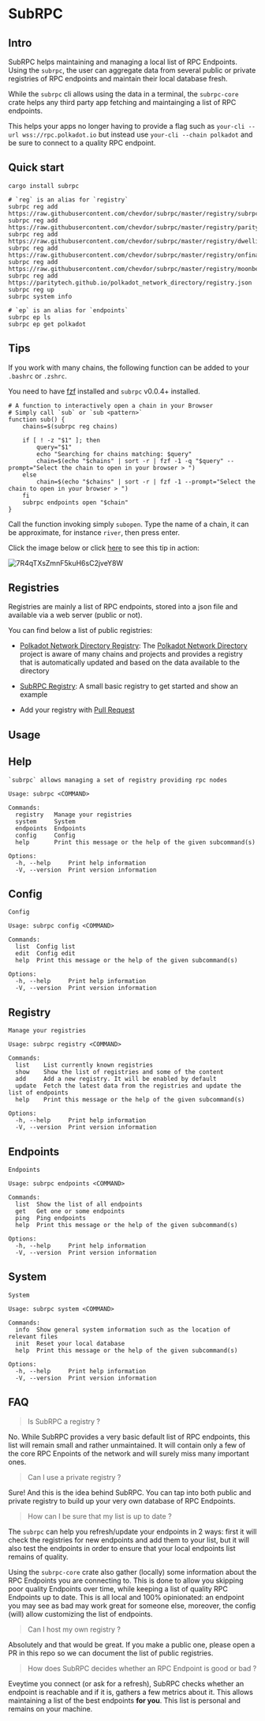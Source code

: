 # SubRPC

## Intro

SubRPC helps maintaining and managing a local list of RPC Endpoints. Using the `subrpc`, the user can aggregate data from several public or private registries of RPC endpoints and maintain their local database fresh.

While the `subrpc` cli allows using the data in a terminal, the `subrpc-core` crate helps any third party app fetching and maintainging a list of RPC endpoints.

This helps your apps no longer having to provide a flag such as `your-cli --url wss://rpc.polkadot.io` but instead use `your-cli --chain polkadot` and be sure to connect to a quality RPC endpoint.

## Quick start

    cargo install subrpc

    # `reg` is an alias for `registry`
    subrpc reg add https://raw.githubusercontent.com/chevdor/subrpc/master/registry/subrpc.json
    subrpc reg add https://raw.githubusercontent.com/chevdor/subrpc/master/registry/parity.json
    subrpc reg add https://raw.githubusercontent.com/chevdor/subrpc/master/registry/dwellir.json
    subrpc reg add https://raw.githubusercontent.com/chevdor/subrpc/master/registry/onfinality.json
    subrpc reg add https://raw.githubusercontent.com/chevdor/subrpc/master/registry/moonbeam.json
    subrpc reg add https://paritytech.github.io/polkadot_network_directory/registry.json
    subrpc reg up
    subrpc system info

    # `ep` is an alias for `endpoints`
    subrpc ep ls
    subrpc ep get polkadot

## Tips

If you work with many chains, the following function can be added to your `.bashrc` or `.zshrc`.

You need to have [fzf](https://github.com/junegunn/fzf) installed and `subrpc` v0.0.4+ installed.

    # A function to interactively open a chain in your Browser
    # Simply call `sub` or `sub <pattern>`
    function sub() {
        chains=$(subrpc reg chains)

        if [ ! -z "$1" ]; then
            query="$1"
            echo "Searching for chains matching: $query"
            chain=$(echo "$chains" | sort -r | fzf -1 -q "$query" --prompt="Select the chain to open in your browser > ")
        else
            chain=$(echo "$chains" | sort -r | fzf -1 --prompt="Select the chain to open in your browser > ")
        fi
        subrpc endpoints open "$chain"
    }

Call the function invoking simply `subopen`. Type the name of a chain, it can be approximate, for instance `river`, then press enter.

Click the image below or click [here](https://asciinema.org/a/7R4qTXsZmnF5kuH6sC2jveY8W) to see this tip in action:

![7R4qTXsZmnF5kuH6sC2jveY8W](https://asciinema.org/a/7R4qTXsZmnF5kuH6sC2jveY8W.png)

## Registries

Registries are mainly a list of RPC endpoints, stored into a json file and available via a web server (public or not).

You can find below a list of public registries:

-   [Polkadot Network Directory Registry](https://paritytech.github.io/polkadot_network_directory/registry.json): The [Polkadot Network Directory](https://paritytech.github.io/polkadot_network_directory) project is aware of many chains and projects and provides a registry that is automatically updated and based on the data available to the directory

-   [SubRPC Registry](https://raw.githubusercontent.com/chevdor/subrpc/master/registry/subrpc.json): A small basic registry to get started and show an example

-   Add your registry with [Pull Request](https://github.com/chevdor/subrpc/pulls)

## Usage

## Help

    `subrpc` allows managing a set of registry providing rpc nodes

    Usage: subrpc <COMMAND>

    Commands:
      registry   Manage your registries
      system     System
      endpoints  Endpoints
      config     Config
      help       Print this message or the help of the given subcommand(s)

    Options:
      -h, --help     Print help information
      -V, --version  Print version information

## Config

    Config

    Usage: subrpc config <COMMAND>

    Commands:
      list  Config list
      edit  Config edit
      help  Print this message or the help of the given subcommand(s)

    Options:
      -h, --help     Print help information
      -V, --version  Print version information

## Registry

    Manage your registries

    Usage: subrpc registry <COMMAND>

    Commands:
      list    List currently known registries
      show    Show the list of registries and some of the content
      add     Add a new registry. It will be enabled by default
      update  Fetch the latest data from the registries and update the list of endpoints
      help    Print this message or the help of the given subcommand(s)

    Options:
      -h, --help     Print help information
      -V, --version  Print version information

## Endpoints

    Endpoints

    Usage: subrpc endpoints <COMMAND>

    Commands:
      list  Show the list of all endpoints
      get   Get one or some endpoints
      ping  Ping endpoints
      help  Print this message or the help of the given subcommand(s)

    Options:
      -h, --help     Print help information
      -V, --version  Print version information

## System

    System

    Usage: subrpc system <COMMAND>

    Commands:
      info  Show general system information such as the location of relevant files
      init  Reset your local database
      help  Print this message or the help of the given subcommand(s)

    Options:
      -h, --help     Print help information
      -V, --version  Print version information

## FAQ

> Is SubRPC a registry ?

No. While SubRPC provides a very basic default list of RPC endpoints, this list will remain small and rather unmaintained. It will contain only a few of the core RPC Enpoints of the network and will surely miss many important ones.

> Can I use a private registry ?

Sure! And this is the idea behind SubRPC. You can tap into both public and private registry to build up your very own database of RPC Endpoints.

> How can I be sure that my list is up to date ?

The `subrpc` can help you refresh/update your endpoints in 2 ways: first it will check the registries for new endpoints and add them to your list, but it will also test the endpoints in order to ensure that your local endpoints list remains of quality.

Using the `subrpc-core` crate also gather (locally) some information about the RPC Endpoints you are connecting to. This is done to allow you skipping poor quality Endpoints over time, while keeping a list of quality RPC Endpoints up to date. This is all local and 100% opinionated: an endpoint you may see as bad may work great for someone else, moreover, the config (will) allow customizing the list of endpoints.

> Can I host my own registry ?

Absolutely and that would be great. If you make a public one, please open a PR in this repo so we can document the list of public registries.

> How does SubRPC decides whether an RPC Endpoint is good or bad ?

Eveytime you connect (or ask for a refresh), SubRPC checks whether an endpoint is reachable and if it is, gathers a few metrics about it. This allows maintaining a list of the best endpoints **for you**. This list is personal and remains on your machine.

